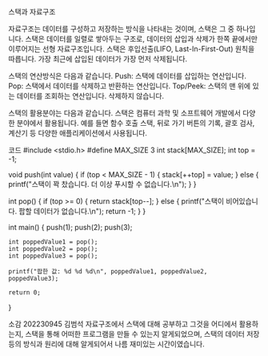 스택과 자료구조

자료구조는 데이터를 구성하고 저장하는 방식을 나타내는 것이며, 스택은 그 중 하나입니다. 스택은 데이터를 일렬로 쌓아두는 구조로, 데이터의 삽입과 삭제가 한쪽 끝에서만 이루어지는 선형 자료구조입니다. 스택은 후입선출(LIFO, Last-In-First-Out) 원칙을 따릅니다. 가장 최근에 삽입된 데이터가 가장 먼저 삭제됩니다.

스택의 연산방식은 다음과 같습니다.
Push: 스택에 데이터를 삽입하는 연산입니다.
Pop: 스택에서 데이터를 삭제하고 반환하는 연산입니다.
Top/Peek: 스택의 맨 위에 있는 데이터를 조회하는 연산입니다. 삭제하지 않습니다.

스택의 활용분야는 다음과 같습니다.
스택은 컴퓨터 과학 및 소프트웨어 개발에서 다양한 분야에서 활용됩니다. 예를 들면 함수 호출 스택, 뒤로 가기 버튼의 기록, 괄호 검사, 계산기 등 다양한 애플리케이션에서 사용됩니다.

코드
#include <stdio.h>
#define MAX_SIZE 3
int stack[MAX_SIZE];
int top = -1;

void push(int value) {
    if (top < MAX_SIZE - 1) {
        stack[++top] = value;
    } else {
        printf("스택이 꽉 찼습니다. 더 이상 푸시할 수 없습니다.\n");
    }
}

int pop() {
    if (top >= 0) {
        return stack[top--];
    } else {
        printf("스택이 비어있습니다. 팝할 데이터가 없습니다.\n");
        return -1;
    }
}

int main() {
    push(1);
    push(2);
    push(3);

    int poppedValue1 = pop();
    int poppedValue2 = pop();
    int poppedValue3 = pop();

    printf("팝한 값: %d %d %d\n", poppedValue1, poppedValue2, poppedValue3);

    return 0;
}

소감
202230945 김범석
자료구조에서 스택에 대해 공부하고 그것을 어디에서 활용하는지, 스택을 통해 어떠한 프로그램을 만들 수 있는지 알게되었으며, 스택의 데이터 저장등의 방식과 원리에 대해 알게되어서 나름 재미있는 시간이였습니다.
